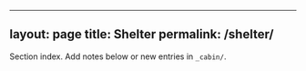 
---
layout: page
title: Shelter
permalink: /shelter/
---
Section index. Add notes below or new entries in `_cabin/`.
